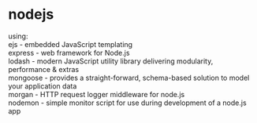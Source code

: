 # nodejs

using:<br> 
ejs - embedded JavaScript templating<br>
express - web framework for Node.js<br>
lodash - modern JavaScript utility library delivering modularity, performance & extras<br>
mongoose - provides a straight-forward, schema-based solution to model your application data<br>
morgan - HTTP request logger middleware for node.js<br>
nodemon - simple monitor script for use during development of a node.js app
